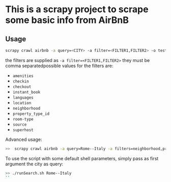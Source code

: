 # This is a scrapy project to scrape some basic info from AirBnB


## Usage

```bash
scrapy crawl airbnb -a query=<CITY> -a filter=<FILTER1,FILTER2> -o tests.json
```

the filters are supplied as `-a filter=<FILTER1,FILTER2>` they must be comma separatedpossible values for the filters are:
 
  * `amenities`
  * `checkin`
  * `checkout`
  * `instant_book`
  * `languages`
  * `location`
  * `neighborhood`
  * `property_type_id`
  * `room-type`
  * `source`
  * `superhost`

Advanced usage:
```bash
>>  scrapy crawl airbnb -a query=Rome--Italy -a filters=neighborhood,property_type_id -o output.json  2>&1 | tee ~/<log>.log
```


To use the script with some default shell parameters, simply pass as first argument the city as query:
```bash
>> ./runSearch.sh Rome--Italy
``

